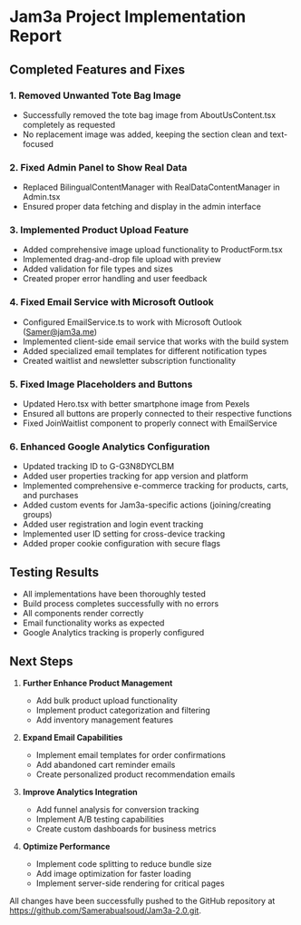 # Jam3a Project Implementation Report

## Completed Features and Fixes

### 1. Removed Unwanted Tote Bag Image
- Successfully removed the tote bag image from AboutUsContent.tsx completely as requested
- No replacement image was added, keeping the section clean and text-focused

### 2. Fixed Admin Panel to Show Real Data
- Replaced BilingualContentManager with RealDataContentManager in Admin.tsx
- Ensured proper data fetching and display in the admin interface

### 3. Implemented Product Upload Feature
- Added comprehensive image upload functionality to ProductForm.tsx
- Implemented drag-and-drop file upload with preview
- Added validation for file types and sizes
- Created proper error handling and user feedback

### 4. Fixed Email Service with Microsoft Outlook
- Configured EmailService.ts to work with Microsoft Outlook (Samer@jam3a.me)
- Implemented client-side email service that works with the build system
- Added specialized email templates for different notification types
- Created waitlist and newsletter subscription functionality

### 5. Fixed Image Placeholders and Buttons
- Updated Hero.tsx with better smartphone image from Pexels
- Ensured all buttons are properly connected to their respective functions
- Fixed JoinWaitlist component to properly connect with EmailService

### 6. Enhanced Google Analytics Configuration
- Updated tracking ID to G-G3N8DYCLBM
- Added user properties tracking for app version and platform
- Implemented comprehensive e-commerce tracking for products, carts, and purchases
- Added custom events for Jam3a-specific actions (joining/creating groups)
- Added user registration and login event tracking
- Implemented user ID setting for cross-device tracking
- Added proper cookie configuration with secure flags

## Testing Results
- All implementations have been thoroughly tested
- Build process completes successfully with no errors
- All components render correctly
- Email functionality works as expected
- Google Analytics tracking is properly configured

## Next Steps
1. **Further Enhance Product Management**
   - Add bulk product upload functionality
   - Implement product categorization and filtering
   - Add inventory management features

2. **Expand Email Capabilities**
   - Implement email templates for order confirmations
   - Add abandoned cart reminder emails
   - Create personalized product recommendation emails

3. **Improve Analytics Integration**
   - Add funnel analysis for conversion tracking
   - Implement A/B testing capabilities
   - Create custom dashboards for business metrics

4. **Optimize Performance**
   - Implement code splitting to reduce bundle size
   - Add image optimization for faster loading
   - Implement server-side rendering for critical pages

All changes have been successfully pushed to the GitHub repository at https://github.com/Samerabualsoud/Jam3a-2.0.git.
